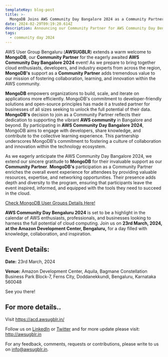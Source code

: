 ```yaml
---
templateKey: blog-post
title: >-
  MongoDB Joins AWS Community Day Bangalore 2024 as a Community Partner!
date: 2024-02-29T09:19:20.614Z
description: Announcing our Community Partner for AWS Community Day Bengaluru 2024.
tags:
  - community day 2024
---
```


AWS User Group Bengaluru (**AWSUGBLR**) extends a warm welcome to **MongoDB**, our **Community Partner** for the eagerly awaited **AWS Community Day Bangalore 2024** event! As we prepare to bring together cloud enthusiasts, developers, and industry experts from across the region, **MongoDB's** support as a **Community Partner** adds tremendous value to our mission of fostering collaboration, learning, and innovation within the AWS community.

**MongoDB** empowers organizations to build, scale, and iterate on applications more efficiently. MongoDB's commitment to developer-friendly solutions and open-source principles has made it a trusted partner for businesses of all sizes seeking to unlock the full potential of their data. **MongoDB's** decision to join as a Community Partner reflects their dedication to supporting the vibrant **AWS community** in Bangalore and beyond. By participating in **AWS Community Day Bangalore 2024**, MongoDB aims to engage with developers, share knowledge, and contribute to the collective learning experience. This partnership underscores MongoDB's commitment to fostering a culture of collaboration and innovation within the technology ecosystem.

As we eagerly anticipate the AWS Community Day Bangalore 2024, we extend our sincere gratitude to **MongoDB** for their invaluable support as our **Community Partner**. **MongoDB's** participation as a Community Partner enriches the overall event experience for attendees by providing valuable resources, expertise, and networking opportunities. Their presence adds depth and diversity to the program, ensuring that participants leave the event inspired, informed, and equipped with the tools they need to succeed in the cloud.

[Check MongoDB User Groups Details Here!](https://mdblink.com/bengaluru-mug)

**AWS Community Day Bengaluru 2024** is set to be a highlight in the calendar of AWS enthusiasts, professionals, and businesses looking to harness the full potential of cloud computing. Join us on **23rd March, 2024, at the Amazon Development Center, Bengaluru,** for a day filled with knowledge, collaboration, and inspiration.

## Event Details:

**Date:** 23rd March, 2024

**Venue:** Amazon Development Center, Aquila, Bagmane Constellation Business Park Block-7, Ferns City, Doddanekkundi, Bengaluru, Karnataka 560048

See you there!

## For more details..

Visit  <https://acd.awsugblr.in/>

Follow us on [LinkedIn](https://www.linkedin.com/in/awsugblr/) or [Twitter](https://twitter.com/awsugblr) and for more update please visit: <http://awsugblr.in>

For any feedback, comments, requests or contributions, please write to us on [info@awsugblr.in](<mailto: info@awsugblr.in>).